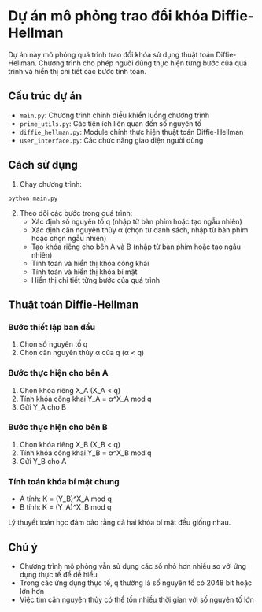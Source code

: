# Dự án mô phỏng trao đổi khóa Diffie-Hellman

Dự án này mô phỏng quá trình trao đổi khóa sử dụng thuật toán Diffie-Hellman. Chương trình cho phép người dùng thực hiện từng bước của quá trình và hiển thị chi tiết các bước tính toán.

## Cấu trúc dự án

- `main.py`: Chương trình chính điều khiển luồng chương trình
- `prime_utils.py`: Các tiện ích liên quan đến số nguyên tố
- `diffie_hellman.py`: Module chính thực hiện thuật toán Diffie-Hellman
- `user_interface.py`: Các chức năng giao diện người dùng

## Cách sử dụng

1. Chạy chương trình:
```
python main.py
```

2. Theo dõi các bước trong quá trình:
   - Xác định số nguyên tố q (nhập từ bàn phím hoặc tạo ngẫu nhiên)
   - Xác định căn nguyên thủy α (chọn từ danh sách, nhập từ bàn phím hoặc chọn ngẫu nhiên) 
   - Tạo khóa riêng cho bên A và B (nhập từ bàn phím hoặc tạo ngẫu nhiên)
   - Tính toán và hiển thị khóa công khai
   - Tính toán và hiển thị khóa bí mật
   - Hiển thị chi tiết từng bước của quá trình

## Thuật toán Diffie-Hellman

### Bước thiết lập ban đầu
1. Chọn số nguyên tố q
2. Chọn căn nguyên thủy α của q (α < q)

### Bước thực hiện cho bên A
1. Chọn khóa riêng X_A (X_A < q)
2. Tính khóa công khai Y_A = α^X_A mod q
3. Gửi Y_A cho B

### Bước thực hiện cho bên B
1. Chọn khóa riêng X_B (X_B < q)
2. Tính khóa công khai Y_B = α^X_B mod q
3. Gửi Y_B cho A

### Tính toán khóa bí mật chung
- A tính: K = (Y_B)^X_A mod q
- B tính: K = (Y_A)^X_B mod q

Lý thuyết toán học đảm bảo rằng cả hai khóa bí mật đều giống nhau.

## Chú ý

- Chương trình mô phỏng vẫn sử dụng các số nhỏ hơn nhiều so với ứng dụng thực tế để dễ hiểu
- Trong các ứng dụng thực tế, q thường là số nguyên tố có 2048 bit hoặc lớn hơn
- Việc tìm căn nguyên thủy có thể tốn nhiều thời gian với số nguyên tố lớn